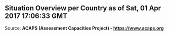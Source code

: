 ## Situation Overview per Country as of Sat, 01 Apr 2017 17:06:33 GMT

Source: **ACAPS (Assessment Capacities Project) - https://www.acaps.org**